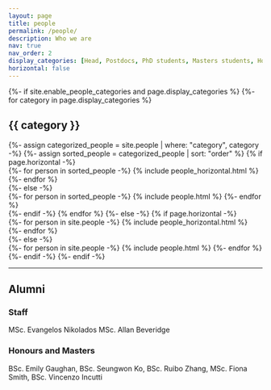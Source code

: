 ```yaml
---
layout: page
title: people
permalink: /people/
description: Who we are
nav: true
nav_order: 2
display_categories: [Head, Postdocs, PhD students, Masters students, Honours students]
horizontal: false
---
```


<!-- pages/people.md -->
<div class="people">
{%- if site.enable_people_categories and page.display_categories %}
  <!-- Display categorized people -->
  {%- for category in page.display_categories %}
  <h2 class="category">{{ category }}</h2>
  {%- assign categorized_people = site.people | where: "category", category -%}
  {%- assign sorted_people = categorized_people | sort: "order" %}
  <!-- Generate cards for all people -->
  {% if page.horizontal -%}
  <div class="container">
    <div class="row row-cols-2">
    {%- for person in sorted_people -%}
      {% include people_horizontal.html %}
    {%- endfor %}
    </div>
  </div>
  {%- else -%}
  <div class="grid">
    {%- for person in sorted_people -%}
      {% include people.html %}
    {%- endfor %}
  </div>
  {%- endif -%}
  {% endfor %}
{%- else -%}
  <!-- Generate cards for all people -->
  {% if page.horizontal -%}
  <div class="container">
    <div class="row row-cols-2">
    {%- for person in site.people -%}
      {% include people_horizontal.html %}
    {%- endfor %}
    </div>
  </div>
  {%- else -%}
  <div class="grid">
    {%- for person in site.people -%}
      {% include people.html %}
    {%- endfor %}
  </div>
  {%- endif -%}
{%- endif -%}
</div>

--------

## Alumni

### Staff
MSc. Evangelos Nikolados
MSc. Allan Beveridge

<!--% ### Postdocs

### PhD students-->

### Honours and Masters
BSc. Emily Gaughan, BSc. Seungwon Ko, BSc. Ruibo Zhang, MSc. Fiona Smith, BSc. Vincenzo Incutti